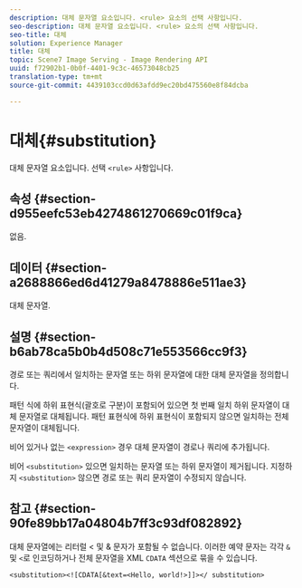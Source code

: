 ```yaml
---
description: 대체 문자열 요소입니다. <rule> 요소의 선택 사항입니다.
seo-description: 대체 문자열 요소입니다. <rule> 요소의 선택 사항입니다.
seo-title: 대체
solution: Experience Manager
title: 대체
topic: Scene7 Image Serving - Image Rendering API
uuid: f72902b1-0b0f-4401-9c3c-46573048cb25
translation-type: tm+mt
source-git-commit: 4439103ccd0d63afdd9ec20bd475560e8f84dcba

---
```



# 대체{#substitution}

대체 문자열 요소입니다. 선택 `<rule>` 사항입니다.

## 속성 {#section-d955eefc53eb4274861270669c01f9ca}

없음.

## 데이터 {#section-a2688866ed6d41279a8478886e511ae3}

대체 문자열.

## 설명 {#section-b6ab78ca5b0b4d508c71e553566cc9f3}

경로 또는 쿼리에서 일치하는 문자열 또는 하위 문자열에 대한 대체 문자열을 정의합니다.

패턴 식에 하위 표현식(괄호로 구분)이 포함되어 있으면 첫 번째 일치 하위 문자열이 대체 문자열로 대체됩니다. 패턴 표현식에 하위 표현식이 포함되지 않으면 일치하는 전체 문자열이 대체됩니다.

비어 있거나 없는 `<expression>` 경우 대체 문자열이 경로나 쿼리에 추가됩니다.

비어 `<substitution>` 있으면 일치하는 문자열 또는 하위 문자열이 제거됩니다. 지정하지 `<substitution>` 않으면 경로 또는 쿼리 문자열이 수정되지 않습니다.

## 참고 {#section-90fe89bb17a04804b7ff3c93df082892}

대체 문자열에는 리터럴 &lt; 및 &amp; 문자가 포함될 수 없습니다. 이러한 예약 문자는 각각 `&` 및 `<`로 인코딩하거나 전체 문자열을 XML `CDATA` 섹션으로 묶을 수 있습니다.

`<substitution><![CDATA[&text=<Hello, world!>]]></ substitution>`
